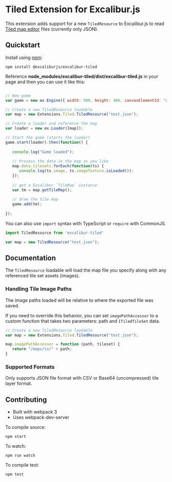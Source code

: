 # Tiled Extension for Excalibur.js

This extension adds support for a new `TiledResource` to Excalibur.js to read [Tiled map editor](http://mapeditor.org) files (currently only JSON).

## Quickstart

Install using [npm](http://npmjs.org):

    npm install @excaliburjs/excalibur-tiled
    
Reference **node_modules/excalibur-tiled/dist/excalibur-tiled.js** in your page and then you can use it like this:

```js

// New game
var game = new ex.Engine({ width: 500, height: 400, canvasElementId: "game" });

// Create a new TiledResource loadable
var map = new Extensions.Tiled.TiledResource("test.json");

// Create a loader and reference the map
var loader = new ex.Loader([map]);

// Start the game (starts the loader)
game.start(loader).then(function() {
   
   console.log("Game loaded");
   
   // Process the data in the map as you like
   map.data.tilesets.forEach(function(ts) {
      console.log(ts.image, ts.imageTexture.isLoaded());
   });
   
   // get a Excalibur `TileMap` instance
   var tm = map.getTileMap();
   
   // draw the tile map
   game.add(tm);
   
});
```

You can also use `import` syntax with TypeScript or `require` with CommonJS.

```ts
import TiledResource from 'excalibur-tiled'

var map = new TiledResource("test.json");
```

## Documentation

The `TiledResource` loadable will load the map file you specify along with any referenced tile set assets (images). 

### Handling Tile Image Paths

The image paths loaded will be relative to where the exported file was saved.

If you need to override this behavior, you can set `imagePathAccessor` to a custom function that takes two parameters: path and `ITiledTileSet` data.

```js
// Create a new TiledResource loadable
var map = new Extensions.Tiled.TiledResource("test.json");

map.imagePathAccessor = function (path, tileset) {
   return "/maps/tx/" + path;
}
```

### Supported Formats

Only supports JSON file format with CSV or Base64 (uncompressed) tile layer format.

## Contributing

- Built with webpack 3
- Uses webpack-dev-server

To compile source:

    npm start

To watch:

    npm run watch

To compile test:

    npm test